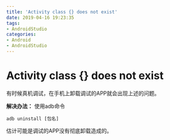 ```yaml
---
title: 'Activity class {} does not exist'
date: 2019-04-16 19:23:35
tags:
- AndroidStudio
categories:
- Android
- AndroidStudio
---
```


# Activity class {} does not exist

有时候真机调试，在手机上卸载调试的APP就会出现上述的问题。

**解决办法：**
使用adb命令
```shell
adb uninstall [包名]
```

估计可能是调试的APP没有彻底卸载造成的。